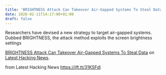 ```yaml
---
title: 'BRIGHTNESS Attack Can Takeover Air-Gapped Systems To Steal Data'
date: 2020-02-11T14:17:00+01:00
draft: false
---
```


Researchers have devised a new strategy to target air-gapped systems. Dubbed BRIGHTNESS, the attack method exploits the screen brightness settings

[BRIGHTNESS Attack Can Takeover Air-Gapped Systems To Steal Data](https://latesthackingnews.com/2020/02/11/brightness-attack-can-takeover-air-gapped-systems-to-steal-data/) on [Latest Hacking News](https://latesthackingnews.com).

  
  
from Latest Hacking News https://ift.tt/31KSFdl